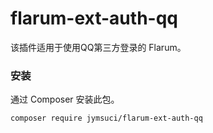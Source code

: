 # flarum-ext-auth-qq
该插件适用于使用QQ第三方登录的 Flarum。

### 安装

通过 Composer 安装此包。

```bash
composer require jymsuci/flarum-ext-auth-qq
```


